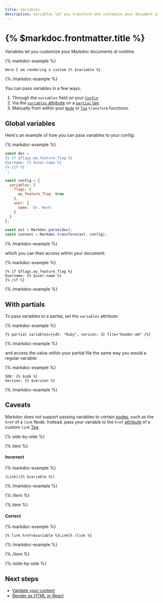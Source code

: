 ```yaml
---
title: Variables
description: Variables let you transform and customize your document at runtime.
---
```


# {% $markdoc.frontmatter.title %}

Variables let you customize your Markdoc documents at runtime.

{% markdoc-example %}

```
Here I am rendering a custom {% $variable %}
```

{% /markdoc-example %}

You can pass variables in a few ways:

1. Through the `variables` field on your [`Config`](/docs/syntax#config)
2. Via the [`variables` attribute](#with-partials) on a [`partial` tag](/docs/partials).
3. Manually from within your [`Node`](/docs/nodes) or [`Tag`](/docs/tags) `transform` functions.

## Global variables

Here's an example of how you can pass variables to your config:

{% markdoc-example %}

```js
const doc = `
{% if $flags.my_feature_flag %}
Username: {% $user.name %}
{% /if %}
`;

const config = {
  variables: {
    flags: {
      my_feature_flag: true
    },
    user: {
      name: 'Dr. Mark'
    }
  }
};

const ast = Markdoc.parse(doc);
const content = Markdoc.transform(ast, config);
```

{% /markdoc-example %}

which you can then access within your document:

{% markdoc-example %}

```
{% if $flags.my_feature_flag %}
Username: {% $user.name %}
{% /if %}
```

{% /markdoc-example %}

## With partials

To pass variables to a partial, set the `variables` attribute:

{% markdoc-example %}

```
{% partial variables={sdk: "Ruby", version: 3} file="header.md" /%}
```

{% /markdoc-example %}

and access the value within your partial file the same way you would a regular variable:

{% markdoc-example %}

```
SDK: {% $sdk %}
Version: {% $version %}
```

{% /markdoc-example %}

## Caveats

Markdoc does not support passing variables to certain [nodes](/docs/nodes), such as the `href` of a `link` Node. Instead, pass your variable to the `href` [attribute](/docs/attributes) of a custom `link` [Tag](/docs/tags).

{% side-by-side %}

{% item %}

#### Incorrect

{% markdoc-example %}

```
[Link]({% $variable %})
```

{% /markdoc-example %}

{% /item %}

{% item %}

#### Correct

{% markdoc-example %}

```
{% link href=$variable %}Link{% /link %}
```

{% /markdoc-example %}

{% /item %}

{% /side-by-side %}

## Next steps

- [Validate your content](/docs/validation)
- [Render as HTML or React](/docs/render)
